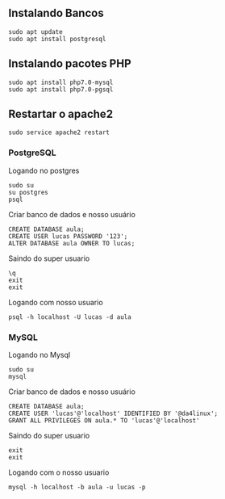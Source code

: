## Instalando Bancos
```
sudo apt update
sudo apt install postgresql
```
## Instalando pacotes PHP
```
sudo apt install php7.0-mysql
sudo apt install php7.0-pgsql
```

## Restartar o apache2
```
sudo service apache2 restart
```

### PostgreSQL
Logando no postgres
```
sudo su
su postgres
psql
```
Criar banco de dados e nosso usuário
```
CREATE DATABASE aula;
CREATE USER lucas PASSWORD '123';
ALTER DATABASE aula OWNER TO lucas;
```
Saindo do super usuario
```
\q
exit
exit
```
Logando com nosso usuario
```
psql -h localhost -U lucas -d aula
``` 

### MySQL
Logando no Mysql
```
sudo su
mysql
```
Criar banco de dados e nosso usuário
```
CREATE DATABASE aula;
CREATE USER 'lucas'@'localhost' IDENTIFIED BY '@da4linux';
GRANT ALL PRIVILEGES ON aula.* TO 'lucas'@'localhost'
```
Saindo do super usuario
```
exit
exit
```
Logando com o nosso usuario
```
mysql -h localhost -b aula -u lucas -p
```